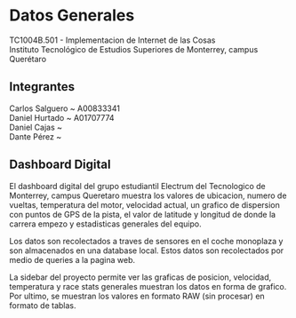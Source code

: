 # Datos Generales

TC1004B.501 - Implementacion de Internet de las Cosas <br>
Instituto Tecnológico de Estudios Superiores de Monterrey, campus Querétaro

## Integrantes

Carlos Salguero ~ A00833341
<br>
Daniel Hurtado ~ A01707774
<br>
Daniel Cajas ~
<br>
Dante Pérez ~

## Dashboard Digital

El dashboard digital del grupo estudiantil Electrum del Tecnologico de Monterrey,
campus Queretaro muestra los valores de ubicacion, numero de vueltas, temperatura del
motor, velocidad actual, un grafico de dispersion con puntos de GPS de la pista,
el valor de latitude y longitud de donde la carrera empezo y estadisticas generales
del equipo.

Los datos son recolectados a traves de sensores en el coche monoplaza y son almacenados
en una database local. Estos datos son recolectados por medio de queries a la pagina web.

La sidebar del proyecto permite ver las graficas de posicion, velocidad, temperatura
y race stats generales muestran los datos en forma de grafico. Por ultimo, se muestran
los valores en formato RAW (sin procesar) en formato de tablas.
